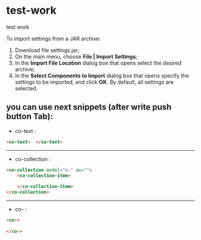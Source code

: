 # test-work
test work

To import settings from a JAR archive:

1. Download file settings.jar;
2. On the main menu, choose **File | Import Settings**;
3. In the **Import File Location** dialog box that opens select the desired archive;
4. In the **Select Components to Import** dialog box that opens specify the settings to be imported, and click **OK**. By default, all settings are selected.

you can use next snippets (after write push button **Tab**):
---

* co-text :
```html
<co-text>  </co-text>
```
---
* co-collection :
```html
<co-collection model="m." as="">
    <co-collection-item>
       
    </co-collection-item>
</co-collection>
```
---
* co- :

```html
<co->
    
</co->
```
